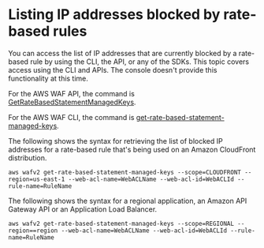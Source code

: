 # Listing IP addresses blocked by rate\-based rules<a name="listing-managed-ips"></a>

You can access the list of IP addresses that are currently blocked by a rate\-based rule by using the CLI, the API, or any of the SDKs\. This topic covers access using the CLI and APIs\. The console doesn't provide this functionality at this time\. 

For the AWS WAF API, the command is [GetRateBasedStatementManagedKeys](https://docs.aws.amazon.com/waf/latest/APIReference/API_GetRateBasedStatementManagedKeys.html)\.

For the AWS WAF CLI, the command is [get\-rate\-based\-statement\-managed\-keys](https://docs.aws.amazon.com/cli/latest/reference/wafv2/get-rate-based-statement-managed-keys.html)\. 

The following shows the syntax for retrieving the list of blocked IP addresses for a rate\-based rule that's being used on an Amazon CloudFront distribution\.

```
aws wafv2 get-rate-based-statement-managed-keys --scope=CLOUDFRONT --region=us-east-1 --web-acl-name=WebACLName --web-acl-id=WebACLId --rule-name=RuleName
```

The following shows the syntax for a regional application, an Amazon API Gateway API or an Application Load Balancer\. 

```
aws wafv2 get-rate-based-statement-managed-keys --scope=REGIONAL --region==region --web-acl-name=WebACLName --web-acl-id=WebACLId --rule-name=RuleName
```
